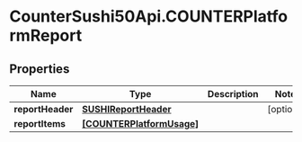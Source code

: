 # CounterSushi50Api.COUNTERPlatformReport

## Properties
Name | Type | Description | Notes
------------ | ------------- | ------------- | -------------
**reportHeader** | [**SUSHIReportHeader**](SUSHIReportHeader.md) |  | [optional] 
**reportItems** | [**[COUNTERPlatformUsage]**](COUNTERPlatformUsage.md) |  | 



